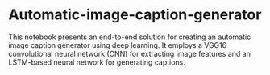 # Automatic-image-caption-generator
This notebook presents an end-to-end solution for creating an automatic image caption generator using deep learning. It employs a VGG16 convolutional neural network (CNN) for extracting image features and an LSTM-based neural network for generating captions.
